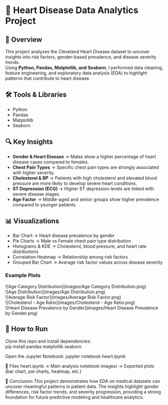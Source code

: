 # 💖 Heart Disease Data Analytics Project  

## 📌 Overview  
This project analyzes the Cleveland Heart Disease dataset to uncover insights into risk factors, gender-based prevalence, and disease severity trends.  
Using **Python, Pandas, Matplotlib, and Seaborn**, I performed data cleaning, feature engineering, and exploratory data analysis (EDA) to highlight patterns that contribute to heart disease.  

## 🛠️ Tools & Libraries  
- Python  
- Pandas  
- Matplotlib  
- Seaborn  

## 🔍 Key Insights  
- **Gender & Heart Disease** → Males show a higher percentage of heart disease cases compared to females.  
- **Chest Pain Types** → Specific chest pain types are strongly associated with higher severity.  
- **Cholesterol & BP** → Patients with high cholesterol and elevated blood pressure are more likely to develop severe heart conditions.  
- **ST Depression (ECG)** → Higher ST depression levels are linked with severe disease stages.  
- **Age Factor** → Middle-aged and senior groups show higher prevalence compared to younger patients.  

## 📊 Visualizations  
- Bar Chart → Heart disease prevalence by gender  
- Pie Charts → Male vs Female chest pain type distribution  
- Histograms & KDE → Cholesterol, blood pressure, and heart rate distributions  
- Correlation Heatmap → Relationship among risk factors  
- Grouped Bar Chart → Average risk factor values across disease severity  

### Example Plots  
![Age Category Distribution](images/Age Category Distribution.png)  
![Age Distribution](images/Age Distribution.png)  
![Average Risk Factor](images/Average Risk Factor.png)  
![Cholesterol - Age Ratio](images/Cholesterol - Age Ratio.png)  
![Heart Disease Prevalence by Gender](images/Heart Disease Prevalence by Gender.png)  

## 🚀 How to Run  
Clone this repo and install dependencies:  
pip install pandas matplotlib seaborn

Open the Jupyter Notebook:
jupyter notebook heart.ipynb

📂 Files
heart.ipynb → Main analysis notebook
images/ → Exported plots (bar chart, pie charts, heatmap, etc.)

🎯 Conclusion
This project demonstrates how EDA on medical datasets can uncover meaningful patterns in patient data. The insights highlight gender differences, risk factor trends, and severity progression, providing a strong foundation for future predictive modeling and healthcare analytics.
